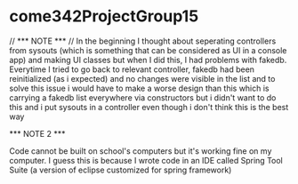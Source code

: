 # come342ProjectGroup15

// *** NOTE *** //
In the beginning I thought about seperating controllers from sysouts (which is something that can be considered as UI in a console app) and making UI classes
but when I did this, I had problems with fakedb. 
Everytime I tried to go back to relevant controller, fakedb had been reinitialized (as i expected) and no changes were visible in the list
and to solve this issue i would have to make a worse design than this which is carrying a fakedb list everywhere via constructors
but i didn't want to do this and i put sysouts in a controller even though i don't think this is the best way



*** NOTE 2 ***

Code cannot be built on school's computers but it's working fine on my computer. 
I guess this is because I wrote code in an IDE called Spring Tool Suite (a version of eclipse customized for spring framework)
